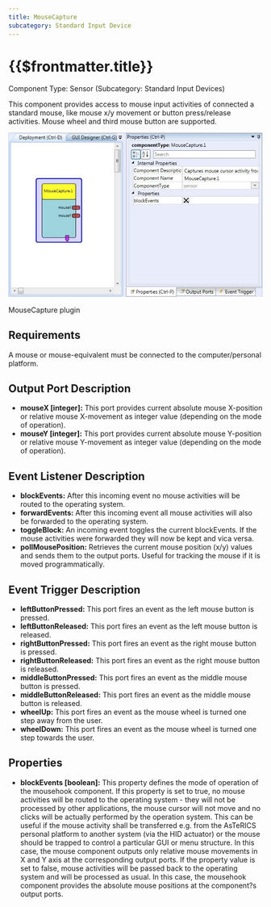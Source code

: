 ```yaml
---
title: MouseCapture
subcategory: Standard Input Device
---
```


# {{$frontmatter.title}}

Component Type: Sensor (Subcategory: Standard Input Devices)

This component provides access to mouse input activities of connected a standard mouse, like mouse x/y movement or button press/release activities. Mouse wheel and third mouse button are supported.

![Screenshot: MouseCapture plugin](./img/mousecapture.jpg "Screenshot: MouseCapture plugin")

MouseCapture plugin

## Requirements

A mouse or mouse-equivalent must be connected to the computer/personal platform.

## Output Port Description

- **mouseX \[integer\]:** This port provides current absolute mouse X-position or relative mouse X-movement as integer value (depending on the mode of operation).
- **mouseY \[integer\]:** This port provides current absolute mouse Y-position or relative mouse Y-movement as integer value (depending on the mode of operation).

## Event Listener Description

- **blockEvents:** After this incoming event no mouse activities will be routed to the operating system.
- **forwardEvents:** After this incoming event all mouse activities will also be forwarded to the operating system.
- **toggleBlock:** An incoming event toggles the current blockEvents. If the mouse activities were forwarded they will now be kept and vica versa.
- **pollMousePosition:** Retrieves the current mouse position (x/y) values and sends them to the output ports. Useful for tracking the mouse if it is moved programmatically.

## Event Trigger Description

- **leftButtonPressed:** This port fires an event as the left mouse button is pressed.
- **leftButtonReleased:** This port fires an event as the left mouse button is released.
- **rightButtonPressed:** This port fires an event as the right mouse button is pressed.
- **rightButtonReleased:** This port fires an event as the right mouse button is released.
- **middleButtonPressed:** This port fires an event as the middle mouse button is pressed.
- **middleButtonReleased:** This port fires an event as the middle mouse button is released.
- **wheelUp:** This port fires an event as the mouse wheel is turned one step away from the user.
- **wheelDown:** This port fires an event as the mouse wheel is turned one step towards the user.

## Properties

- **blockEvents \[boolean\]:** This property defines the mode of operation of the mousehook component. If this property is set to true, no mouse activities will be routed to the operating system - they will not be processed by other applications, the mouse cursor will not move and no clicks will be actually performed by the operation system. This can be useful if the mouse activity shall be transferred e.g. from the AsTeRICS personal platform to another system (via the HID actuator) or the mouse should be trapped to control a particular GUI or menu structure. In this case, the mouse component outputs only relative mouse movements in X and Y axis at the corresponding output ports. If the property value is set to false, mouse activities will be passed back to the operating system and will be processed as usual. In this case, the mousehook component provides the absolute mouse positions at the component?s output ports.
